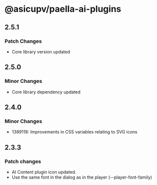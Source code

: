 # @asicupv/paella-ai-plugins

## 2.5.1

### Patch Changes

- Core library version updated

## 2.5.0

### Minor Changes

- Core library dependency updated

## 2.4.0

### Minor Changes

- 1389118: Improvements in CSS variables relating to SVG icons

## 2.3.3

### Patch changes

- AI Content plugin icon updated.
- Use the same font in the dialog as in the player (--player-font-family)
